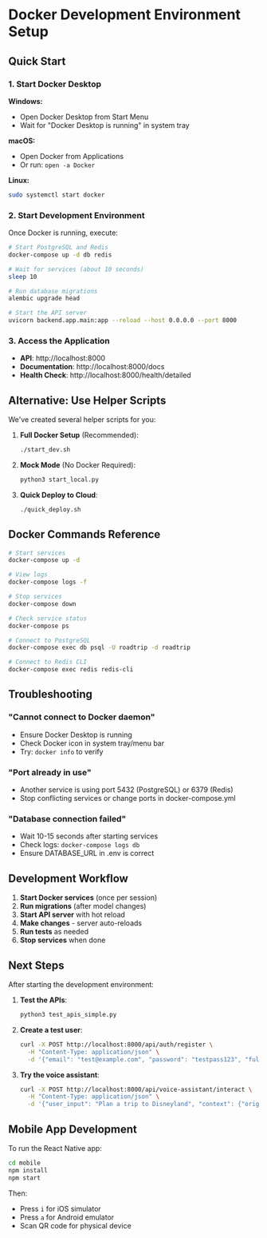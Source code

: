 # Docker Development Environment Setup

## Quick Start

### 1. Start Docker Desktop

**Windows:**
- Open Docker Desktop from Start Menu
- Wait for "Docker Desktop is running" in system tray

**macOS:**
- Open Docker from Applications
- Or run: `open -a Docker`

**Linux:**
```bash
sudo systemctl start docker
```

### 2. Start Development Environment

Once Docker is running, execute:

```bash
# Start PostgreSQL and Redis
docker-compose up -d db redis

# Wait for services (about 10 seconds)
sleep 10

# Run database migrations
alembic upgrade head

# Start the API server
uvicorn backend.app.main:app --reload --host 0.0.0.0 --port 8000
```

### 3. Access the Application

- **API**: http://localhost:8000
- **Documentation**: http://localhost:8000/docs
- **Health Check**: http://localhost:8000/health/detailed

## Alternative: Use Helper Scripts

We've created several helper scripts for you:

1. **Full Docker Setup** (Recommended):
   ```bash
   ./start_dev.sh
   ```

2. **Mock Mode** (No Docker Required):
   ```bash
   python3 start_local.py
   ```

3. **Quick Deploy to Cloud**:
   ```bash
   ./quick_deploy.sh
   ```

## Docker Commands Reference

```bash
# Start services
docker-compose up -d

# View logs
docker-compose logs -f

# Stop services
docker-compose down

# Check service status
docker-compose ps

# Connect to PostgreSQL
docker-compose exec db psql -U roadtrip -d roadtrip

# Connect to Redis CLI
docker-compose exec redis redis-cli
```

## Troubleshooting

### "Cannot connect to Docker daemon"
- Ensure Docker Desktop is running
- Check Docker icon in system tray/menu bar
- Try: `docker info` to verify

### "Port already in use"
- Another service is using port 5432 (PostgreSQL) or 6379 (Redis)
- Stop conflicting services or change ports in docker-compose.yml

### "Database connection failed"
- Wait 10-15 seconds after starting services
- Check logs: `docker-compose logs db`
- Ensure DATABASE_URL in .env is correct

## Development Workflow

1. **Start Docker services** (once per session)
2. **Run migrations** (after model changes)
3. **Start API server** with hot reload
4. **Make changes** - server auto-reloads
5. **Run tests** as needed
6. **Stop services** when done

## Next Steps

After starting the development environment:

1. **Test the APIs**:
   ```bash
   python3 test_apis_simple.py
   ```

2. **Create a test user**:
   ```bash
   curl -X POST http://localhost:8000/api/auth/register \
     -H "Content-Type: application/json" \
     -d '{"email": "test@example.com", "password": "testpass123", "full_name": "Test User"}'
   ```

3. **Try the voice assistant**:
   ```bash
   curl -X POST http://localhost:8000/api/voice-assistant/interact \
     -H "Content-Type: application/json" \
     -d '{"user_input": "Plan a trip to Disneyland", "context": {"origin": "San Francisco"}}'
   ```

## Mobile App Development

To run the React Native app:

```bash
cd mobile
npm install
npm start
```

Then:
- Press `i` for iOS simulator
- Press `a` for Android emulator
- Scan QR code for physical device